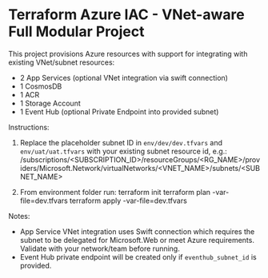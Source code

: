 # Terraform Azure IAC - VNet-aware Full Modular Project

This project provisions Azure resources with support for integrating with existing VNet/subnet resources:
- 2 App Services (optional VNet integration via swift connection)
- 1 CosmosDB
- 1 ACR
- 1 Storage Account
- 1 Event Hub (optional Private Endpoint into provided subnet)

Instructions:
1. Replace the placeholder subnet ID in `env/dev/dev.tfvars` and `env/uat/uat.tfvars` with your existing subnet resource id, e.g.:
   /subscriptions/<SUBSCRIPTION_ID>/resourceGroups/<RG_NAME>/providers/Microsoft.Network/virtualNetworks/<VNET_NAME>/subnets/<SUBNET_NAME>

2. From environment folder run:
   terraform init
   terraform plan -var-file=dev.tfvars
   terraform apply -var-file=dev.tfvars

Notes:
- App Service VNet integration uses Swift connection which requires the subnet to be delegated for Microsoft.Web or meet Azure requirements. Validate with your network/team before running.
- Event Hub private endpoint will be created only if `eventhub_subnet_id` is provided.
